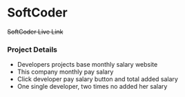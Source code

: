 <h1><strong>SoftCoder</strong></h1>

<a target="_blank" href="https://the-superhero-direction.netlify.app/" style="text-decoration: line-through;" >
    <p>SoftCoder Live Link</p>
</a>

<h3>Project Details</h3>
<ul>
	<li>Developers projects base monthly salary website</li>
	<li>This company monthly pay salary</li>
	<li>Click developer pay salary button and total added salary</li>
	<li>One single developer, two times no added her salary</li>
</ul>
